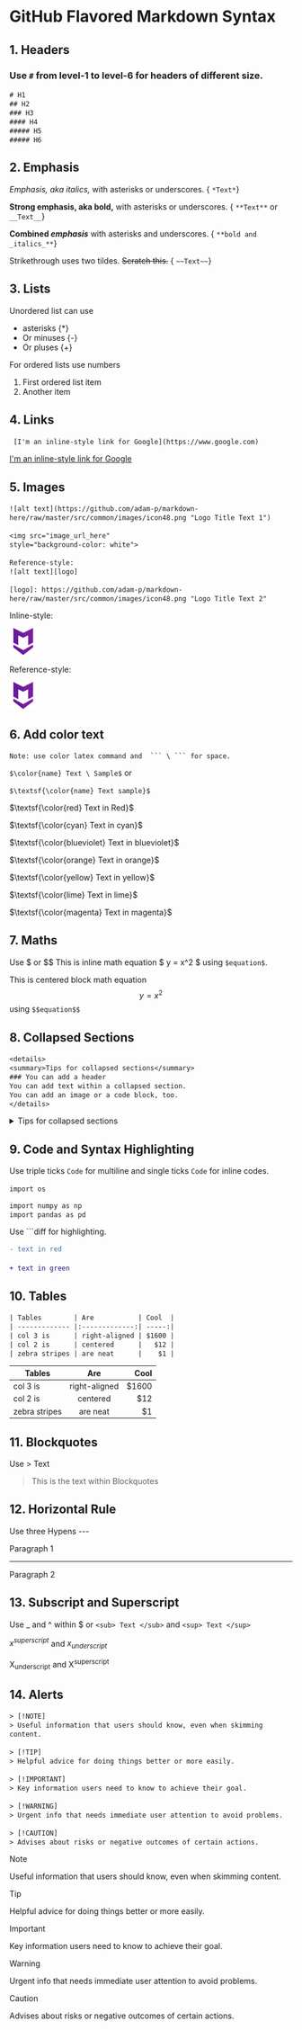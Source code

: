 # GitHub Flavored Markdown Syntax

## 1. Headers

###  Use  ``` # ``` from level-1 to level-6 for headers of different size. 
```
# H1
## H2
### H3
#### H4
##### H5
##### H6
```

## 2. Emphasis
*Emphasis, aka italics,* with asterisks or underscores. { ``` *Text* ```} 

**Strong emphasis, aka bold,** with asterisks or underscores. { ``` **Text** ``` or  ``` __Text__ ```} 

**Combined _emphasis_** with asterisks and underscores. { ``` **bold and _italics_** ```}

Strikethrough uses two tildes. ~~Scratch this.~~ { ``` ~~Text~~ ```} 

## 3. Lists
Unordered list can use 

- asterisks {*}
- Or minuses {-}
- Or pluses {+}

For ordered lists use numbers 

1. First ordered list item
2. Another item

## 4. Links
``` [I'm an inline-style link for Google](https://www.google.com)```

[I'm an inline-style link for Google](https://www.google.com) 

## 5. Images
``` Inline-style: 
![alt text](https://github.com/adam-p/markdown-here/raw/master/src/common/images/icon48.png "Logo Title Text 1")

<img src="image_url_here" 
style="background-color: white">

Reference-style: 
![alt text][logo]

[logo]: https://github.com/adam-p/markdown-here/raw/master/src/common/images/icon48.png "Logo Title Text 2"
```

Inline-style:

![alt text](https://github.com/adam-p/markdown-here/raw/master/src/common/images/icon48.png "Logo Title Text 1")

Reference-style:

![alt text][logo]

[logo]: https://github.com/adam-p/markdown-here/raw/master/src/common/images/icon48.png "Logo Title Text 2" 

## 6. Add color text
``` 
Note: use color latex command and  ``` \ ``` for space. 
```

``` $\color{name} Text \ Sample$ ``` or

``` $\textsf{\color{name} Text sample}$ ``` 

$\textsf{\color{red} Text in Red}$

$\textsf{\color{cyan} Text in cyan}$

$\textsf{\color{blueviolet} Text in blueviolet}$

$\textsf{\color{orange} Text in orange}$

$\textsf{\color{yellow} Text in yellow}$

$\textsf{\color{lime} Text in lime}$

$\textsf{\color{magenta} Text in magenta}$

## 7. Maths
Use $ or $$ 
This is inline math equation $ y = x^2 $ using ``` $equation$ ```.

This is centered block math equation $$ y= x^2 $$ using  ``` $$equation$$ ``` 
## 8. Collapsed Sections

``` 
<details>
<summary>Tips for collapsed sections</summary>
### You can add a header
You can add text within a collapsed section. 
You can add an image or a code block, too.
</details>
 ```

<details>

<summary>Tips for collapsed sections</summary>

### You can add a header

 You can add text within a collapsed section. 

 You can add an image or a code block, too.

</details>

## 9. Code and Syntax Highlighting
 Use triple ticks ``` Code ``` for multiline and single ticks `Code` for inline codes. 

`import os`

``` 
import numpy as np
import pandas as pd
```

Use ```diff for highlighting. 

```diff
- text in red

+ text in green
```

## 10. Tables

``` Colons can be used to align columns.
| Tables        | Are           | Cool  |
| ------------- |:-------------:| -----:|
| col 3 is      | right-aligned | $1600 |
| col 2 is      | centered      |   $12 |
| zebra stripes | are neat      |    $1 |
```

| Tables        | Are           | Cool  |
| ------------- |:-------------:| -----:|
| col 3 is      | right-aligned | $1600 |
| col 2 is      | centered      |   $12 |
| zebra stripes | are neat      |    $1 |


## 11. Blockquotes

Use > Text 
 
> This is the text within Blockquotes 


## 12. Horizontal Rule

Use three Hypens --- 

Paragraph 1 

---
Paragraph 2 

## 13. Subscript and Superscript
 Use _ and ^ within $ or  ``` <sub> Text </sub> ``` and  ``` <sup> Text </sup> ``` 
 
$x^{superscript}$ and  $x_{underscript}$
 
 X<sub>underscript</sub> and X<sup>superscript</sup> 

## 14. Alerts

```
> [!NOTE]
> Useful information that users should know, even when skimming content.

> [!TIP]
> Helpful advice for doing things better or more easily.

> [!IMPORTANT]
> Key information users need to know to achieve their goal.

> [!WARNING]
> Urgent info that needs immediate user attention to avoid problems.

> [!CAUTION]
> Advises about risks or negative outcomes of certain actions.

```

> [!NOTE]
> Useful information that users should know, even when skimming content. 

> [!TIP]
> Helpful advice for doing things better or more easily. 

> [!IMPORTANT]
> Key information users need to know to achieve their goal. 

> [!WARNING]
> Urgent info that needs immediate user attention to avoid problems. 

> [!CAUTION]
> Advises about risks or negative outcomes of certain actions. 


